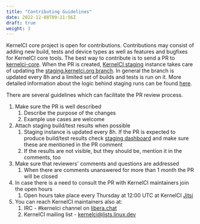 ```yaml
---
title: "Contributing Guidelines"
date: 2022-12-08T09:21:56Z
draft: true
weight: 3
---
```


KernelCI core project is open for contributions. Contributions may consist of
adding new build, tests and device types as well as features and bugfixes for
KernelCI core tools.
The best way to contribute is to send a PR to [kernelci-core](https://github.com/kernelci/kernelci-core).
When the PR is created, [KernelCI staging](https://kernelci.org/docs/instances/staging)
instance takes care of updating the [staging.kernelci.org branch](https://github.com/kernelci/kernelci-core/tree/staging.kernelci.org).
In general the branch is updated every 8h and a limited set of builds and tests
is run on it. More detailed information about the logic behind staging runs can
be found [here](https://kernelci.org/docs/instances/staging).

There are several guidelines which can facilitate the PR review process.

1. Make sure the PR is well described
   1. Describe the purpose of the changes
   2. Example use cases are welcome
2. Attach staging build/test results when possible
   1. Staging instance is updated every 8h. If the PR is expected to produce build/test results
   check [staging dashboard](https://staging.kernelci.org) and make sure these are mentioned in the PR comment
   2. If the results are not visible, but they should be, mention it in the comments, too
3. Make sure that reviewers' comments and questions are addressed
   1. When there are comments unanswered for more than 1 month the PR will be closed
4. In case there is a need to consult the PR with KernelCI maintainers join the open hours
   1. Open hours take place every Thursday at 12:00 UTC at KernelCI [Jitsi](https://meet.kernel.social/kernelci-dev)
5. You can reach KernelCI maintainers also at:
   1. IRC - #kernelci channel on [libera.chat](https://libera.chat/)
   2. KernelCI mailing list - [kernelci@lists.linux.dev](mailto:kernelci@lists.linux.dev)
